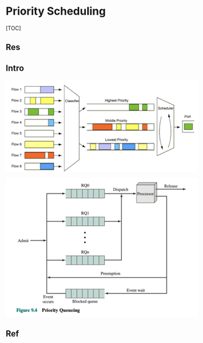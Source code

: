 # Priority Scheduling

[TOC]



## Res


## Intro
![](../../../../../../../Assets/Pics/Screenshot%202023-05-18%20at%203.12.36%20PM.png)

![](../../../../../../../Assets/Pics/Screenshot%202023-05-18%20at%203.15.54%20PM.png)


## Ref